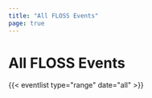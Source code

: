 ```yaml
---
title: "All FLOSS Events"
page: true
---
```


# All FLOSS Events

{{< eventlist type="range" date="all" >}}
